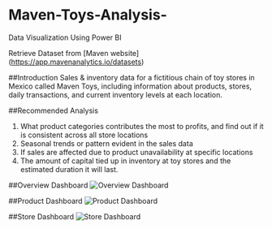 # Maven-Toys-Analysis-
Data Visualization Using Power BI

Retrieve Dataset from [Maven website] (https://app.mavenanalytics.io/datasets)


##Introduction
Sales & inventory data for a fictitious chain of toy stores in Mexico called Maven Toys, including information about products, stores, daily transactions, and current inventory levels at each location.

##Recommended Analysis
1. What product categories contributes the most to profits, and find out if it is consistent across all store locations
2. Seasonal trends or pattern evident in the sales data
3. If sales are affected due to product unavailability at specific locations
4. The amount of capital tied up in inventory at toy stores and the estimated duration it will last.

##Overview Dashboard
![Overview Dashboard](https://github.com/Smaryam2000/Maven-Toys-Analysis-/assets/95539175/176d6c00-1d2b-4916-88d8-e1d0efbcb36c)

##Product Dashboard
![Product Dashboard](https://github.com/Smaryam2000/Maven-Toys-Analysis-/assets/95539175/c9d294ff-b0d0-4f59-86fb-30ec9e1156c5)

##Store Dashboard
![Store Dashboard](https://github.com/Smaryam2000/Maven-Toys-Analysis-/assets/95539175/46033c11-ddc8-483a-a24c-6185e172416d)
